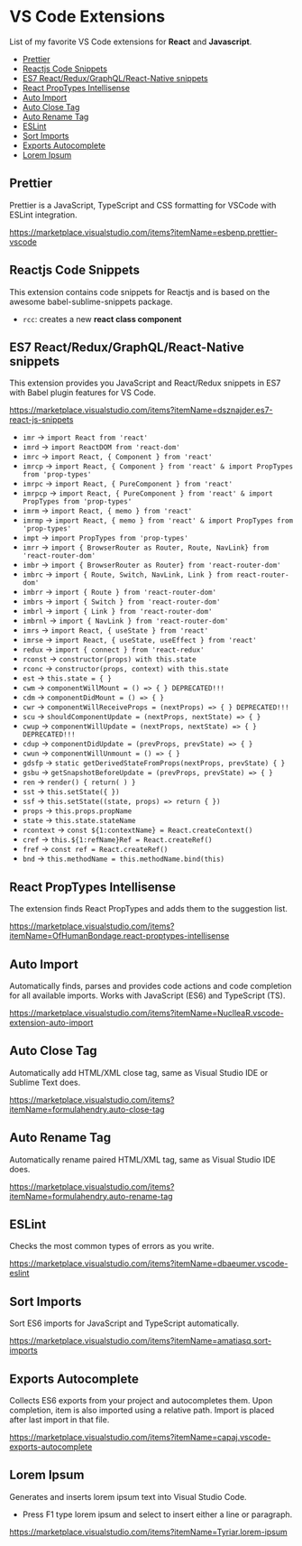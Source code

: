 # VS Code Extensions
List of my favorite VS Code extensions for **React** and **Javascript**.

* <a href="#prettier">Prettier</a>
* <a href="#reactjs-code-snippets">Reactjs Code Snippets</a>
* <a href="#es7-reactreduxgraphqlreact-native-snippets">ES7 React/Redux/GraphQL/React-Native snippets</a>
* <a href="#react-proptypes-intellisense">React PropTypes Intellisense</a>
* <a href="#auto-import">Auto Import</a>
* <a href="#auto-close-tag">Auto Close Tag</a>
* <a href="#auto-rename-tag">Auto Rename Tag</a>
* <a href="#eslint">ESLint</a>
* <a href="#sort-imports">Sort Imports</a>
* <a href="#exports-autocomplete">Exports Autocomplete</a>
* <a href="#lorem-ipsum">Lorem Ipsum</a>


## Prettier
Prettier is a JavaScript, TypeScript and CSS formatting for VSCode with ESLint integration.

https://marketplace.visualstudio.com/items?itemName=esbenp.prettier-vscode

## Reactjs Code Snippets
This extension contains code snippets for Reactjs and is based on the awesome babel-sublime-snippets package.
* `rcc`: creates a new **react class component**

## ES7 React/Redux/GraphQL/React-Native snippets
This extension provides you JavaScript and React/Redux snippets in ES7 with Babel plugin features for VS Code.

https://marketplace.visualstudio.com/items?itemName=dsznajder.es7-react-js-snippets

* `imr` → `import React from 'react'`
* `imrd` → `import ReactDOM from 'react-dom'`
* `imrc` → `import React, { Component } from 'react'`
* `imrcp` → `import React, { Component } from 'react' & import PropTypes from 'prop-types'`
* `imrpc` → `import React, { PureComponent } from 'react'`
* `imrpcp` → `import React, { PureComponent } from 'react' & import PropTypes from 'prop-types'`
* `imrm` → `import React, { memo } from 'react'`
* `imrmp` → `import React, { memo } from 'react' & import PropTypes from 'prop-types'`
* `impt` → `import PropTypes from 'prop-types'`
* `imrr` → `import { BrowserRouter as Router, Route, NavLink} from 'react-router-dom'`
* `imbr` → `import { BrowserRouter as Router} from 'react-router-dom'`
* `imbrc` → `import { Route, Switch, NavLink, Link } from react-router-dom'`
* `imbrr` → `import { Route } from 'react-router-dom'`
* `imbrs` → `import { Switch } from 'react-router-dom'`
* `imbrl` → `import { Link } from 'react-router-dom'`
* `imbrnl` → `import { NavLink } from 'react-router-dom'`
* `imrs` → `import React, { useState } from 'react'`
* `imrse` → `import React, { useState, useEffect } from 'react'`
* `redux` → `import { connect } from 'react-redux'`
* `rconst` → `constructor(props) with this.state`
* `rconc` → `constructor(props, context) with this.state`
* `est` → `this.state = { }`
* `cwm` → `componentWillMount = () => { } DEPRECATED!!!`
* `cdm` → `componentDidMount = () => { }`
* `cwr` → `componentWillReceiveProps = (nextProps) => { } DEPRECATED!!!`
* `scu` → `shouldComponentUpdate = (nextProps, nextState) => { }`
* `cwup` → `componentWillUpdate = (nextProps, nextState) => { } DEPRECATED!!!`
* `cdup` → `componentDidUpdate = (prevProps, prevState) => { }`
* `cwun` → `componentWillUnmount = () => { }`
* `gdsfp` → `static getDerivedStateFromProps(nextProps, prevState) { }`
* `gsbu` → `getSnapshotBeforeUpdate = (prevProps, prevState) => { }`
* `ren` → `render() { return( ) }`
* `sst` → `this.setState({ })`
* `ssf` → `this.setState((state, props) => return { })`
* `props` → `this.props.propName`
* `state` → `this.state.stateName`
* `rcontext` → `const ${1:contextName} = React.createContext()`
* `cref` → `this.${1:refName}Ref = React.createRef()`
* `fref` → `const ref = React.createRef()`
* `bnd` → `this.methodName = this.methodName.bind(this)`

## React PropTypes Intellisense
The extension finds React PropTypes and adds them to the suggestion list.

https://marketplace.visualstudio.com/items?itemName=OfHumanBondage.react-proptypes-intellisense

## Auto Import
Automatically finds, parses and provides code actions and code completion for all available imports. Works with JavaScript (ES6) and TypeScript (TS).

https://marketplace.visualstudio.com/items?itemName=NuclleaR.vscode-extension-auto-import

## Auto Close Tag
Automatically add HTML/XML close tag, same as Visual Studio IDE or Sublime Text does.

https://marketplace.visualstudio.com/items?itemName=formulahendry.auto-close-tag

## Auto Rename Tag
Automatically rename paired HTML/XML tag, same as Visual Studio IDE does.

https://marketplace.visualstudio.com/items?itemName=formulahendry.auto-rename-tag

## ESLint
Checks the most common types of errors as you write.

https://marketplace.visualstudio.com/items?itemName=dbaeumer.vscode-eslint

## Sort Imports
Sort ES6 imports for JavaScript and TypeScript automatically.

https://marketplace.visualstudio.com/items?itemName=amatiasq.sort-imports

## Exports Autocomplete
Collects ES6 exports from your project and autocompletes them. Upon completion, item is also imported using a relative path. Import is placed after last import in that file.

https://marketplace.visualstudio.com/items?itemName=capaj.vscode-exports-autocomplete

## Lorem Ipsum
Generates and inserts lorem ipsum text into Visual Studio Code.
* Press F1 type lorem ipsum and select to insert either a line or paragraph.

https://marketplace.visualstudio.com/items?itemName=Tyriar.lorem-ipsum
